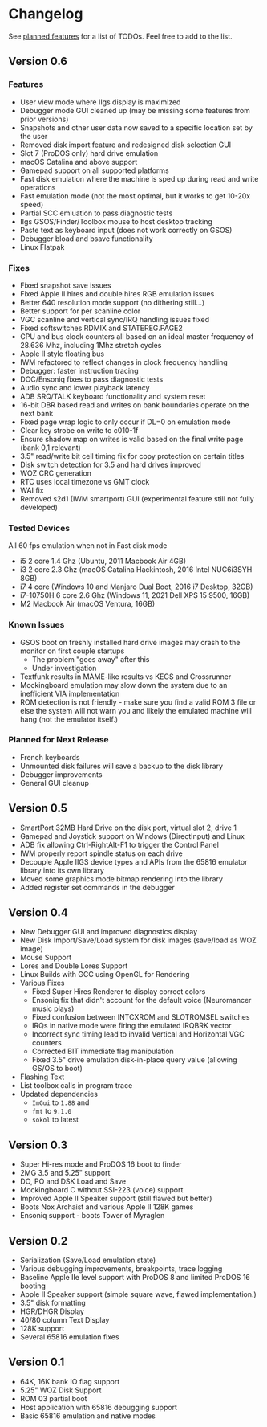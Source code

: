 # Changelog

See [planned features](https://github.com/samkusin/clemens_iigs/issues?q=is%3Aissue+is%3Aopen+label%3Aenhancement) for a list of TODOs.   Feel free to add to the list.

## Version 0.6

### Features

* User view mode where IIgs display is maximized
* Debugger mode GUI cleaned up (may be missing some features from prior versions)
* Snapshots and other user data now saved to a specific location set by the user
* Removed disk import feature and redesigned disk selection GUI
* Slot 7 (ProDOS only) hard drive emulation
* macOS Catalina and above support
* Gamepad support on all supported platforms
* Fast disk emulation where the machine is sped up during read and write operations
* Fast emulation mode (not the most optimal, but it works to get 10-20x speed)
* Partial SCC emluation to pass diagnostic tests
* IIgs GSOS/Finder/Toolbox mouse to host desktop tracking
* Paste text as keyboard input (does not work correctly on GSOS)
* Debugger bload and bsave functionality
* Linux Flatpak

### Fixes

* Fixed snapshot save issues
* Fixed Apple II hires and double hires RGB emulation issues
* Better 640 resolution mode support (no dithering still...)
* Better support for per scanline color
* VGC scanline and vertical sync/IRQ handling issues fixed
* Fixed softswitches RDMIX and STATEREG.PAGE2
* CPU and bus clock counters all based on an ideal master frequency of 28.636 Mhz, including 1Mhz stretch cycles
* Apple II style floating bus
* IWM refactored to reflect changes in clock frequency handling
* Debugger: faster instruction tracing
* DOC/Ensoniq fixes to pass diagnostic tests
* Audio sync and lower playback latency
* ADB SRQ/TALK keyboard functionality and system reset
* 16-bit DBR based read and writes on bank boundaries operate on the next bank
* Fixed page wrap logic to only occur if DL=0 on emulation mode
* Clear key strobe on write to c010-1f
* Ensure shadow map on writes is valid based on the final write page (bank 0,1 relevant)
* 3.5" read/write bit cell timing fix for copy protection on certain titles
* Disk switch detection for 3.5 and hard drives improved
* WOZ CRC generation
* RTC uses local timezone vs GMT clock
* WAI fix
* Removed s2d1 (IWM smartport) GUI (experimental feature still not fully developed)

### Tested Devices

All 60 fps emulation when not in Fast disk mode

* i5 2 core 1.4 Ghz (Ubuntu, 2011 Macbook Air 4GB)
* i3 2 core 2.3 Ghz (macOS Catalina Hackintosh, 2016 Intel NUC6i3SYH 8GB)
* i7 4 core (Windows 10 and Manjaro Dual Boot, 2016 i7 Desktop, 32GB)
* i7-10750H 6 core 2.6 Ghz (Windows 11, 2021 Dell XPS 15 9500, 16GB)
* M2 Macbook Air (macOS Ventura, 16GB)

### Known Issues

* GSOS boot on freshly installed hard drive images may crash to the monitor on
  first couple startups
  * The problem "goes away" after this  
  * Under investigation
* Textfunk results in MAME-like results vs KEGS and Crossrunner
* Mockingboard emulation may slow down the system due to an inefficient VIA implementation
* ROM detection is not friendly - make sure you find a valid ROM 3 file or else the system will not warn you and likely the emulated machine will hang (not the emulator itself.)

### Planned for Next Release

* French keyboards
* Unmounted disk failures will save a backup to the disk library
* Debugger improvements
* General GUI cleanup


## Version 0.5

* SmartPort 32MB Hard Drive on the disk port, virtual slot 2, drive 1
* Gamepad and Joystick support on Windows (DirectInput) and Linux
* ADB fix allowing Ctrl-RightAlt-F1 to trigger the Control Panel
* IWM properly report spindle status on each drive
* Decouple Apple IIGS device types and APIs from the 65816 emulator library into its own library
* Moved some graphics mode bitmap rendering into the library
* Added register set commands in the debugger

## Version 0.4

* New Debugger GUI and improved diagnostics display
* New Disk Import/Save/Load system for disk images (save/load as WOZ image)
* Mouse Support
* Lores and Double Lores Support
* Linux Builds with GCC using OpenGL for Rendering
* Various Fixes
  * Fixed Super Hires Renderer to display correct colors
  * Ensoniq fix that didn't account for the default voice (Neuromancer music plays)
  * Fixed confusion between INTCXROM and SLOTROMSEL switches
  * IRQs in native mode were firing the emulated IRQBRK vector
  * Incorrect sync timing lead to invalid Vertical and Horizontal VGC counters
  * Corrected BIT immediate flag manipulation
  * Fixed 3.5" drive emulation disk-in-place query value (allowing GS/OS to boot)
* Flashing Text
* List toolbox calls in program trace
* Updated dependencies
  *  `ImGui` to `1.88` and
  *  `fmt` to `9.1.0`
  *  `sokol` to latest

## Version 0.3

* Super Hi-res mode and ProDOS 16 boot to finder
* 2MG 3.5 and 5.25" support
* DO, PO and DSK Load and Save
* Mockingboard C without SSI-223 (voice) support
* Improved Apple II Speaker support (still flawed but better)
* Boots Nox Archaist and various Apple II 128K games
* Ensoniq support - boots Tower of Myraglen

## Version 0.2

* Serialization (Save/Load emulation state)
* Various debugging improvements, breakpoints, trace logging
* Baseline Apple IIe level support with ProDOS 8 and limited ProDOS 16 booting
* Apple II Speaker support (simple square wave, flawed implementation.)
* 3.5" disk formatting
* HGR/DHGR Display
* 40/80 column Text Display
* 128K support
* Several 65816 emulation fixes

## Version 0.1

* 64K, 16K bank IO flag support
* 5.25" WOZ Disk Support
* ROM 03 partial boot
* Host application with 65816 debugging support
* Basic 65816 emulation and native modes
